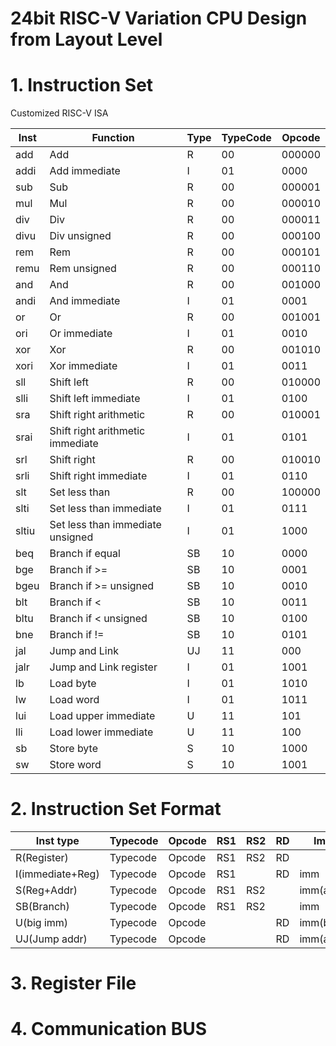 # 24bit RISC-V Variation CPU Design from Layout Level

# 1. Instruction Set
  Customized RISC-V ISA

| Inst  | Function                           | Type | TypeCode | Opcode |
|-------|------------------------------------|------|----------|--------|
| add   | Add                                | R    | 00       | 000000 |
| addi  | Add immediate                      | I    | 01       | 0000   |
| sub   | Sub                                | R    | 00       | 000001 |
| mul   | Mul                                | R    | 00       | 000010 |
| div   | Div                                | R    | 00       | 000011 |
| divu  | Div unsigned                       | R    | 00       | 000100 |
| rem   | Rem                                | R    | 00       | 000101 |
| remu  | Rem unsigned                       | R    | 00       | 000110 |
| and   | And                                | R    | 00       | 001000 |
| andi  | And immediate                      | I    | 01       | 0001   |
| or    | Or                                 | R    | 00       | 001001 |
| ori   | Or immediate                       | I    | 01       | 0010   |
| xor   | Xor                                | R    | 00       | 001010 |
| xori  | Xor immediate                      | I    | 01       | 0011   |
| sll   | Shift left                         | R    | 00       | 010000 |
| slli  | Shift left immediate               | I    | 01       | 0100   |
| sra   | Shift right   arithmetic           | R    | 00       | 010001 |
| srai  | Shift right   arithmetic immediate | I    | 01       | 0101   |
| srl   | Shift right                        | R    | 00       | 010010 |
| srli  | Shift right immediate              | I    | 01       | 0110   |
| slt   | Set less than                      | R    | 00       | 100000 |
| slti  | Set less than   immediate          | I    | 01       | 0111   |
| sltiu | Set less than   immediate unsigned | I    | 01       | 1000   |
| beq   | Branch if equal                    | SB   | 10       | 0000   |
| bge   | Branch if >=                       | SB   | 10       | 0001   |
| bgeu  | Branch if >=   unsigned            | SB   | 10       | 0010   |
| blt   | Branch if <                        | SB   | 10       | 0011   |
| bltu  | Branch if <   unsigned             | SB   | 10       | 0100   |
| bne   | Branch if !=                       | SB   | 10       | 0101   |
| jal   | Jump and Link                      | UJ   | 11       | 000    |
| jalr  | Jump and Link   register           | I    | 01       | 1001   |
| lb    | Load byte                          | I    | 01       | 1010   |
| lw    | Load word                          | I    | 01       | 1011   |
| lui   | Load upper immediate               | U    | 11       | 101    |
| lli   | Load lower immediate               | U    | 11       | 100    |
| sb    | Store byte                         | S    | 10       | 1000   |
| sw    | Store word                         | S    | 10       | 1001   |

# 2. Instruction Set Format
| Inst type        | Typecode | Opcode | RS1 | RS2 | RD | Imm       |
|------------------|----------|--------|-----|-----|----|-----------|
| R(Register)      | Typecode | Opcode | RS1 | RS2 | RD |           |
| I(immediate+Reg) | Typecode | Opcode | RS1 |     | RD | imm       |
| S(Reg+Addr)      | Typecode | Opcode | RS1 | RS2 |    | imm(addr) |
| SB(Branch)       | Typecode | Opcode | RS1 | RS2 |    | imm       |
| U(big imm)       | Typecode | Opcode |     |     | RD | imm(big)  |
| UJ(Jump addr)    | Typecode | Opcode |     |     | RD | imm(addr) |
# 3. Register File
# 4. Communication BUS


